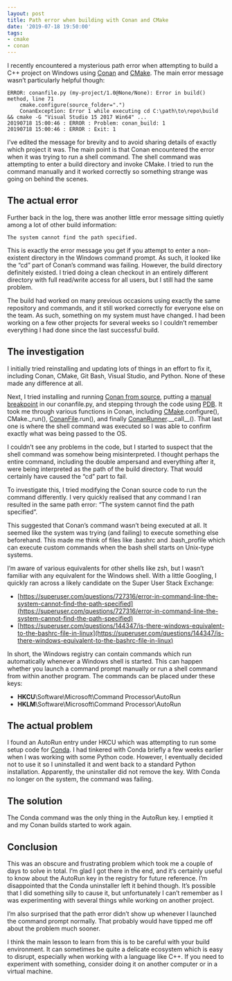 ```yaml
---
layout: post
title: Path error when building with Conan and CMake
date: '2019-07-18 19:50:00'
tags:
- cmake
- conan
---
```


I recently encountered a mysterious path error when attempting to build a C++ project on Windows using [Conan](https://conan.io/) and [CMake](https://cmake.org/). The main error message wasn’t particularly helpful though:

```
ERROR: conanfile.py (my-project/1.0@None/None): Error in build() method, line 71
    cmake.configure(source_folder=".")
    ConanException: Error 1 while executing cd C:\path\to\repo\build && cmake -G "Visual Studio 15 2017 Win64" ...
20190718 15:00:46 : ERROR : Problem: conan_build: 1
20190718 15:00:46 : ERROR : Exit: 1
```

I’ve edited the message for brevity and to avoid sharing details of exactly which project it was. The main point is that Conan encountered the error when it was trying to run a shell command. The shell command was attempting to enter a build directory and invoke CMake. I tried to run the command manually and it worked correctly so something strange was going on behind the scenes.

## The actual error

Further back in the log, there was another little error message sitting quietly among a lot of other build information:

```
The system cannot find the path specified.
```

This is exactly the error message you get if you attempt to enter a non-existent directory in the Windows command prompt. As such, it looked like the “cd” part of Conan’s command was failing. However, the build directory definitely existed. I tried doing a clean checkout in an entirely different directory with full read/write access for all users, but I still had the same problem.

The build had worked on many previous occasions using exactly the same repository and commands, and it still worked correctly for everyone else on the team. As such, something on my system must have changed. I had been working on a few other projects for several weeks so I couldn’t remember everything I had done since the last successful build.

## The investigation

I initially tried reinstalling and updating lots of things in an effort to fix it, including Conan, CMake, Git Bash, Visual Studio, and Python. None of these made any difference at all.

Next, I tried installing and running [Conan from source](https://docs.conan.io/en/latest/installation.html#install-from-source), putting a [manual breakpoint](https://poweruser.blog/setting-a-breakpoint-in-python-438e23fe6b28) in our conanfile.py, and stepping through the code using [PDB](https://docs.python.org/3.7/library/pdb.html). It took me through various functions in Conan, including [CMake](https://github.com/conan-io/conan/blob/develop/conans/client/build/cmake.py).configure(), CMake.\_run(), [ConanFile](https://github.com/conan-io/conan/blob/develop/conans/model/conan_file.py).run(), and finally [ConanRunner](https://github.com/conan-io/conan/blob/develop/conans/client/runner.py).\_\_call\_\_(). That last one is where the shell command was executed so I was able to confirm exactly what was being passed to the OS.

I couldn’t see any problems in the code, but I started to suspect that the shell command was somehow being misinterpreted. I thought perhaps the entire command, including the double ampersand and everything after it, were being interpreted as the path of the build directory. That would certainly have caused the “cd” part to fail.

To investigate this, I tried modifying the Conan source code to run the command differently. I very quickly realised that any command I ran resulted in the same path error: “The system cannot find the path specified”.

This suggested that Conan’s command wasn’t being executed at all. It seemed like the system was trying (and failing) to execute something else beforehand. This made me think of files like .bashrc and .bash\_profile which can execute custom commands when the bash shell starts on Unix-type systems.

I’m aware of various equivalents for other shells like zsh, but I wasn’t familiar with any equivalent for the Windows shell. With a little Googling, I quickly ran across a likely candidate on the Super User Stack Exchange:

- [https://superuser.com/questions/727316/error-in-command-line-the-system-cannot-find-the-path-specified](https://superuser.com/questions/727316/error-in-command-line-the-system-cannot-find-the-path-specified)
- [https://superuser.com/questions/144347/is-there-windows-equivalent-to-the-bashrc-file-in-linux](https://superuser.com/questions/144347/is-there-windows-equivalent-to-the-bashrc-file-in-linux)

In short, the Windows registry can contain commands which run automatically whenever a Windows shell is started. This can happen whether you launch a command prompt manually or run a shell command from within another program. The commands can be placed under these keys:

- **HKCU**\Software\Microsoft\Command Processor\AutoRun
- **HKLM**\Software\Microsoft\Command Processor\AutoRun

## The actual problem

I found an AutoRun entry under HKCU which was attempting to run some setup code for [Conda](https://conda.io/). I had tinkered with Conda briefly a few weeks earlier when I was working with some Python code. However, I eventually decided not to use it so I uninstalled it and went back to a standard Python installation. Apparently, the uninstaller did not remove the key. With Conda no longer on the system, the command was failing.

## The solution

The Conda command was the only thing in the AutoRun key. I emptied it and my Conan builds started to work again.

## Conclusion

This was an obscure and frustrating problem which took me a couple of days to solve in total. I’m glad I got there in the end, and it’s certainly useful to know about the AutoRun key in the registry for future reference. I’m disappointed that the Conda uninstaller left it behind though. It’s possible that I did something silly to cause it, but unfortunately I can’t remember as I was experimenting with several things while working on another project.

I’m also surprised that the path error didn’t show up whenever I launched the command prompt normally. That probably would have tipped me off about the problem much sooner.

I think the main lesson to learn from this is to be careful with your build environment. It can sometimes be quite a delicate ecosystem which is easy to disrupt, especially when working with a language like C++. If you need to experiment with something, consider doing it on another computer or in a virtual machine.

